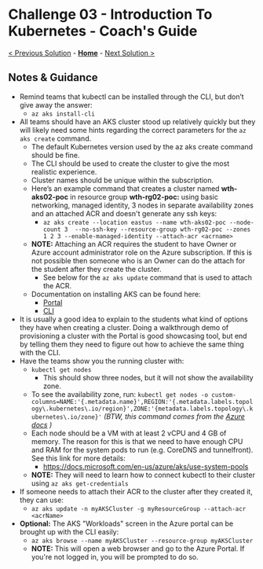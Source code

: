 # Challenge 03 - Introduction To Kubernetes - Coach's Guide

[< Previous Solution](./Solution-01.md) - **[Home](./README.md)** - [Next Solution >](./Solution-04.md)

## Notes & Guidance

- Remind teams that kubectl can be installed through the CLI, but don’t give away the answer:
	- `az aks install-cli`
- All teams should have an AKS cluster stood up relatively quickly but they will likely need some hints regarding the correct parameters for the `az aks create` command.
	- The default Kubernetes version used by the az aks create command should be fine.
	- The CLI should be used to create the cluster to give the most realistic experience.
	- Cluster names should be unique within the subscription.
	- Here’s an example command that creates a cluster named **wth-aks02-poc** in resource group **wth-rg02-poc:** using basic networking, managed identity, 3 nodes in separate availability zones and an attached ACR and doesn't generate any ssh keys:
		- `az aks create --location eastus --name wth-aks02-poc --node-count 3  --no-ssh-key --resource-group wth-rg02-poc --zones 1 2 3 --enable-managed-identity --attach-acr <acrname>`
  	- **NOTE:** Attaching an ACR requires the student to have Owner or Azure account administrator role on the Azure subscription. If this is not possible then someone who is an Owner can do the attach for the student after they create the cluster.
		- See below for the `az aks update` command that is used to attach the ACR.
	- Documentation on installing AKS can be found here:
		- [Portal](https://docs.microsoft.com/en-us/azure/aks/kubernetes-walkthrough-portal)
		- [CLI](https://docs.microsoft.com/en-us/azure/aks/kubernetes-walkthrough)
- It is usually a good idea to explain to the students what kind of options they have when creating a cluster. Doing a walkthrough demo of provisioning a cluster with the Portal is good showcasing tool, but end by telling them they need to figure out how to achieve the same thing with the CLI.
- Have the teams show you the running cluster with:
	- `kubectl get nodes`
		- This should show three nodes, but it will not show the availability zone.
    - To see the availability zone, run:  `kubectl get nodes -o custom-columns=NAME:'{.metadata.name}',REGION:'{.metadata.labels.topology\.kubernetes\.io/region}',ZONE:'{metadata.labels.topology\.kubernetes\.io/zone}'`  _(BTW, this command comes from the [Azure docs](https://docs.microsoft.com/en-us/azure/aks/availability-zones#verify-node-distribution-across-zones) )_
	- Each node should be a VM with at least 2 vCPU and 4 GB of memory.  The reason for this is that we need to have enough CPU and RAM for the system pods to run (e.g. CoreDNS and tunnelfront).  See this link for more details:
    	- <https://docs.microsoft.com/en-us/azure/aks/use-system-pools>
	- **NOTE:** They will need to learn how to connect kubectl to their cluster using `az aks get-credentials`
- If someone needs to attach their ACR to the cluster after they created it, they can use:
	- `az aks update -n myAKSCluster -g myResourceGroup --attach-acr <acrName>`
- **Optional:** The AKS "Workloads" screen in the Azure portal can be brought up with the CLI easily:
	- `az aks browse --name myAKSCluster --resource-group myAKSCluster`
	- **NOTE:** This will open a web browser and go to the Azure Portal. If you're not logged in, you will be prompted to do so.
